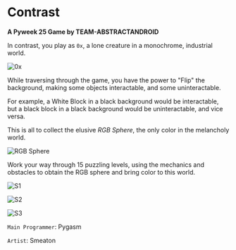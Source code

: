 # Contrast

**A Pyweek 25 Game by TEAM-ABSTRACTANDROID**

In contrast, you play as `0x`, a lone creature in a monochrome, industrial world.

![0x](https://cdn.discordapp.com/attachments/336104478644240394/437376235472158720/unknown.png)

While traversing through the game, you have the power to "Flip" the background, making some objects interactable, and some uninteractable.

For example, a White Block in a black background would be interactable, but a black block in a black background would be uninteractable, and vice versa.

This is all to collect the elusive *RGB Sphere*, the only color in the melancholy world.

![RGB Sphere](https://cdn.discordapp.com/attachments/425630860679708683/436943774220812290/unsucky.gif)

Work your way through 15 puzzling levels, using the mechanics and obstacles to obtain the RGB sphere and bring color to this world.

![S1](https://cdn.discordapp.com/attachments/336104478644240394/437380704708329482/Screenshot_97.png)

![S2](https://cdn.discordapp.com/attachments/336104478644240394/437380683539677184/Screenshot_96.png)

![S3](https://cdn.discordapp.com/attachments/336104478644240394/437380877836615690/Screenshot_98.png)

`Main Programmer`: Pygasm

`Artist`: Smeaton
